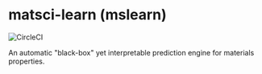 # matsci-learn (mslearn)

![CircleCI](https://circleci.com/gh/hackingmaterials/matsci-learn/tree/master.svg?style=svg&circle-token=8bfcc2ed49aecea226a3611f338cc63e4ec0bc56)

An automatic "black-box" yet interpretable prediction engine for materials properties.


